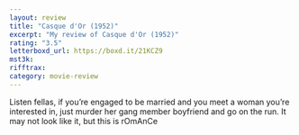 ```yaml
---
layout: review
title: "Casque d'Or (1952)"
excerpt: "My review of Casque d'Or (1952)"
rating: "3.5"
letterboxd_url: https://boxd.it/21KCZ9
mst3k:
rifftrax:
category: movie-review
---
```


Listen fellas, if you’re engaged to be married and you meet a woman you’re interested in, just murder her gang member boyfriend and go on the run. It may not look like it, but this is rOmAnCe
